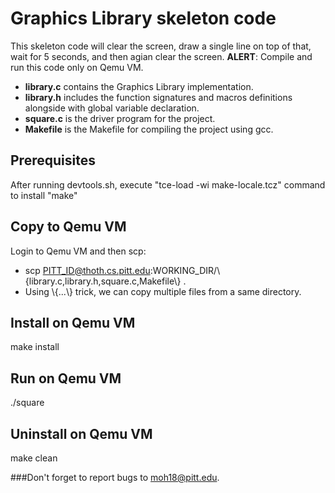 # Graphics Library skeleton code
This skeleton code will clear the screen, draw a single line on top of that, wait for 5 seconds, and then agian clear the screen.
**ALERT**: Compile and run this code only on Qemu VM.

* **library.c** contains the Graphics Library implementation.
* **library.h** includes the function signatures  and macros definitions alongside with global variable declaration.
* **square.c** is the driver program for the project.
* **Makefile** is the Makefile for compiling the project using gcc.


## Prerequisites
After running devtools.sh, execute "tce-load -wi make-locale.tcz" command to install "make"

## Copy to Qemu VM
Login to Qemu VM and then scp:
* scp PITT_ID@thoth.cs.pitt.edu:WORKING_DIR/\\{library.c,library.h,square.c,Makefile\\} .
* Using \\{...\\} trick, we can copy multiple files from a same directory.

## Install on Qemu VM
make install
## Run on Qemu VM
./square
## Uninstall on Qemu VM
make clean
  
###Don't forget to report bugs to moh18@pitt.edu.
